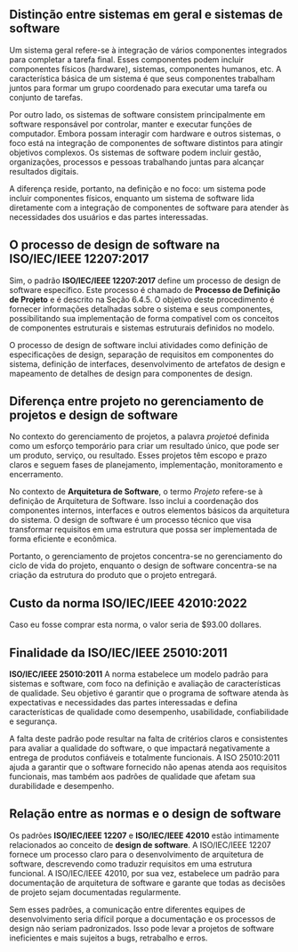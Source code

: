 ## Distinção entre sistemas em geral e sistemas de software

Um sistema geral refere-se à integração de vários componentes integrados para completar a tarefa final. Esses componentes podem incluir componentes físicos (hardware), sistemas, componentes humanos, etc. A característica básica de um sistema é que seus componentes trabalham juntos para formar um grupo coordenado para executar uma tarefa ou conjunto de tarefas.

Por outro lado, os sistemas de software consistem principalmente em software responsável por controlar, manter e executar funções de computador. Embora possam interagir com hardware e outros sistemas, o foco está na integração de componentes de software distintos para atingir objetivos complexos. Os sistemas de software podem incluir gestão, organizações, processos e pessoas trabalhando juntas para alcançar resultados digitais.

A diferença reside, portanto, na definição e no foco: um sistema pode incluir componentes físicos, enquanto um sistema de software lida diretamente com a integração de componentes de software para atender às necessidades dos usuários e das partes interessadas.

## O processo de design de software na ISO/IEC/IEEE 12207:2017

Sim, o padrão **ISO/IEC/IEEE 12207:2017** define um processo de design de software específico. Este processo é chamado de **Processo de Definição de Projeto** e é descrito na Seção 6.4.5. O objetivo deste procedimento é fornecer informações detalhadas sobre o sistema e seus componentes, possibilitando sua implementação de forma compatível com os conceitos de componentes estruturais e sistemas estruturais definidos no modelo.

O processo de design de software inclui atividades como definição de especificações de design, separação de requisitos em componentes do sistema, definição de interfaces, desenvolvimento de artefatos de design e mapeamento de detalhes de design para componentes de design.

## Diferença entre projeto no gerenciamento de projetos e design de software

No contexto do gerenciamento de projetos, a palavra *projeto*​​ é definida como um esforço temporário para criar um resultado único, que pode ser um produto, serviço, ou resultado. Esses projetos têm escopo e prazo claros e seguem fases de planejamento, implementação, monitoramento e encerramento.

No contexto de **Arquitetura de Software**, o termo *Projeto*​ ​refere-se à definição de Arquitetura de Software. Isso inclui a coordenação dos componentes internos, interfaces e outros elementos básicos da arquitetura do sistema. O design de software é um processo técnico que visa transformar requisitos em uma estrutura que possa ser implementada de forma eficiente e econômica.

Portanto, o gerenciamento de projetos concentra-se no gerenciamento do ciclo de vida do projeto, enquanto o design de software concentra-se na criação da estrutura do produto que o projeto entregará.

## Custo da norma ISO/IEC/IEEE 42010:2022

Caso eu fosse comprar esta norma, o valor seria de $93.00 dollares.

## Finalidade da ISO/IEC/IEEE 25010:2011

**ISO/IEC/IEEE 25010:2011** A norma estabelece um modelo padrão para sistemas e software, com foco na definição e avaliação de características de qualidade. Seu objetivo é garantir que o programa de software atenda às expectativas e necessidades das partes interessadas e defina características de qualidade como desempenho, usabilidade, confiabilidade e segurança.

A falta deste padrão pode resultar na falta de critérios claros e consistentes para avaliar a qualidade do software, o que impactará negativamente a entrega de produtos confiáveis ​​e totalmente funcionais. A ISO 25010:2011 ajuda a garantir que o software fornecido não apenas atenda aos requisitos funcionais, mas também aos padrões de qualidade que afetam sua durabilidade e desempenho.

## Relação entre as normas e o design de software

Os padrões **ISO/IEC/IEEE 12207** e **ISO/IEC/IEEE 42010** estão intimamente relacionados ao conceito de **design de software**. A ISO/IEC/IEEE 12207 fornece um processo claro para o desenvolvimento de arquitetura de software, descrevendo como traduzir requisitos em uma estrutura funcional. A ISO/IEC/IEEE 42010, por sua vez, estabelece um padrão para documentação de arquitetura de software e garante que todas as decisões de projeto sejam documentadas regularmente.

Sem esses padrões, a comunicação entre diferentes equipes de desenvolvimento seria difícil porque a documentação e os processos de design não seriam padronizados. Isso pode levar a projetos de software ineficientes e mais sujeitos a bugs, retrabalho e erros.
